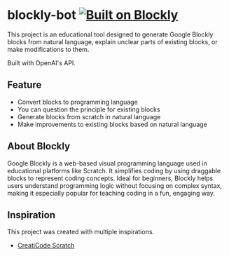 # blockly-bot [![Built on Blockly](https://tinyurl.com/built-on-blockly)](https://github.com/google/blockly)

This project is an educational tool designed to generate Google Blockly blocks from natural language, explain unclear parts of existing blocks, or make modifications to them.

Built with OpenAI's API.

## Feature

- Convert blocks to programming language
- You can question the principle for existing blocks
- Generate blocks from scratch in natural language
- Make improvements to existing blocks based on natural language

## About Blockly

Google Blockly is a web-based visual programming language used in educational platforms like Scratch. It simplifies coding by using draggable blocks to represent coding concepts. Ideal for beginners, Blockly helps users understand programming logic without focusing on complex syntax, making it especially popular for teaching coding in a fun, engaging way.

## Inspiration

This project was created with multiple inspirations.

- [CreatiCode Scratch](https://community.openai.com/t/creaticode-scratch-plugin-enable-chatgpt-for-block-based-coding/193493/1)
